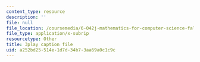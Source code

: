 ```yaml
---
content_type: resource
description: ''
file: null
file_location: /coursemedia/6-042j-mathematics-for-computer-science-fall-2010/a252bd25514e1d7d34b73aa69a0c1c9c_TWBB-JlmYUc.srt
file_type: application/x-subrip
resourcetype: Other
title: 3play caption file
uid: a252bd25-514e-1d7d-34b7-3aa69a0c1c9c
---
```

